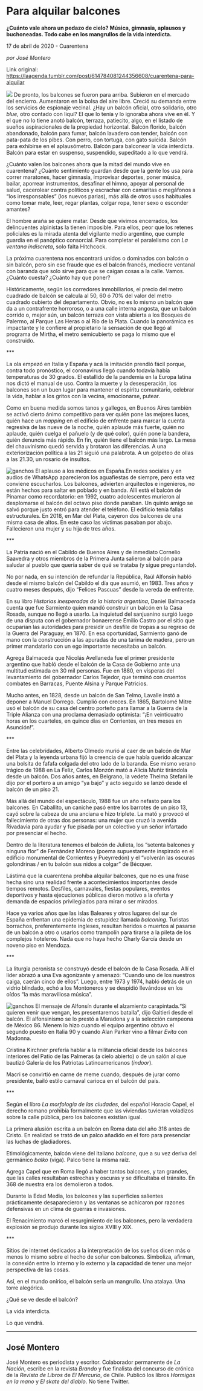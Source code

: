 # Para alquilar balcones

**¿Cuánto vale ahora un pedazo de cielo? Música, gimnasia, aplausos y buchoneadas. Todo cabe en los mangrullos de la vida interdicta.**

17 de abril de 2020 - Cuarentena

_por José Montero_

Link original: https://laagenda.tumblr.com/post/614784081244356608/cuarentena-para-alquilar

![](https://64.media.tumblr.com/8d2fefa4fbf85a99678d92e5244de1af/85f341c2a72715d6-a8/s500x750/1a0ca366a139ba8af00d0f772b852b683dc6aebd.jpg)
De pronto, los balcones se fueron para arriba. Subieron en el mercado del encierro. Aumentaron en la bolsa del aire libre. Creció su demanda entre los servicios de espionaje vecinal. ¿Hay un balcón oficial, otro solidario, otro *blue*, otro contado con liqui? El que lo tenía y lo ignoraba ahora vive en él. Y el que no lo tiene anotó balcón, terraza, patiecito, algo, en el listado de sueños aspiracionales de la propiedad horizontal. Balcón florido, balcón abandonado, balcón para fumar, balcón lavadero con tender, balcón con pata-pata de los pibes. Con perro, con tortuga, con gato suicida. Balcón para exhibirse en el aplausómetro. Balcón para balconear la vida interdicta. Balcón para estar en suspenso, suspendido, supeditado a lo que vendrá.

¿Cuánto valen los balcones ahora que la mitad del mundo vive en cuarentena? ¿Cuánto sentimiento guardan desde que la gente los usa para correr maratones, hacer gimnasia, improvisar deportes, poner música, bailar, aporrear instrumentos, desafinar el himno, apoyar al personal de salud, cacerolear contra políticos y escrachar con camaritas o megáfonos a “los irresponsables” (los nuevos parias), más allá de otros usos habituales como tomar mate, leer, regar plantas, colgar ropa, tener sexo o esconder amantes?

El hombre araña se quiere matar. Desde que vivimos encerrados, los delincuentes alpinistas la tienen imposible. Para ellos, peor que los retenes policiales es la mirada atenta del vigilante medio argentino, que cumple guardia en el panóptico consorcial. Para completar el paralelismo con *La ventana indiscreta*, solo falta Hitchcock.

La próxima cuarentena nos encontrará unidos o dominados con balcón o sin balcón, pero sin ese fraude que es el balcón francés, mediocre ventanal con baranda que solo sirve para que se caigan cosas a la calle. Vamos. ¿Cuánto cuesta? ¿Cuánto hay que poner?

Históricamente, según los corredores inmobiliarios, el precio del metro cuadrado de balcón se calcula al 50, 60 ó 70% del valor del metro cuadrado cubierto del departamento. Obvio, no es lo mismo un balcón que da a un contrafrente horroroso, o a una calle interna angosta, que un balcón corrido o, mejor aún, un balcón terraza con vista abierta a los Bosques de Palermo, al Parque Las Heras o al Río de la Plata. Cuando la panorámica es impactante y le confiere al propietario la sensación de que llegó al programa de Mirtha, el metro semicubierto se paga lo mismo que el construido.

 \*\*\*

La ola empezó en Italia y España y acá la imitación prendió fácil porque, contra todo pronóstico, el coronavirus llegó cuando todavía había temperaturas de 30 grados. El estallido de la pandemia en la Europa latina nos dictó el manual de uso. Contra la muerte y la desesperación, los balcones son un buen lugar para mantener el espíritu comunitario, celebrar la vida, hablar a los gritos con la vecina, emocionarse, putear. 

Como en buena medida somos tanos y gallegos, en Buenos Aires también se activó cierto ánimo competitivo para ver quién pone las mejores luces, quién hace un *mapping* en el edificio de enfrente para marcar la cuenta regresiva de las nueve de la noche, quién aplaude más fuerte, quién no aplaude, quién cuelga el pañuelo (y de qué color), quién pone la bandera, quién denuncia más rápido. En fin, quién tiene el balcón más largo. La mesa del chauvinismo quedó servida y brotaron las diferencias. A una exteriorización política a las 21 siguió una palabrota. A un golpeteo de ollas a las 21.30, un rosario de insultos. 

![ganchos](https://64.media.tumblr.com/eef2873766c43f28d2318d847be11f17/85f341c2a72715d6-b6/s500x750/073bede2d0c95be801f0dea1d867267bd17fd517.jpg) El aplauso a los médicos en España.En redes sociales y en audios de WhatsApp aparecieron los aguafiestas de siempre, pero esta vez conviene escucharlos. Los balcones, advierten arquitectos e ingenieros, no están hechos para saltar en poblado y en banda. Allí está el balcón de Pinamar como recordatorio: en 1992, cuatro adolescentes murieron al desplomarse el balcón del octavo piso donde paraban. Un quinto amigo se salvó porque justo entró para atender el teléfono. El edificio tenía fallas estructurales. En 2018, en Mar del Plata, cayeron dos balcones de una misma casa de altos. En este caso las víctimas pasaban por abajo. Fallecieron una mujer y su hija de tres años.

 \*\*\*

La Patria nació en el Cabildo de Buenos Aires y de inmediato Cornelio Saavedra y otros miembros de la Primera Junta salieron al balcón para saludar al pueblo que quería saber de qué se trataba (y sigue preguntando). 

No por nada, en su intención de refundar la República, Raúl Alfonsín habló desde el mismo balcón del Cabildo el día que asumió, en 1983. Tres años y cuatro meses después, dijo “Felices Pascuas” desde la vereda de enfrente.

En su libro *Historias inesperadas de la historia argentina*, Daniel Balmaceda cuenta que fue Sarmiento quien mandó construir un balcón en la Casa Rosada, aunque no llegó a usarlo. La inquietud del sanjuanino surgió luego de una disputa con el gobernador bonaerense Emilio Castro por el sitio que ocuparían las autoridades para presidir un desfile de tropas a su regreso de la Guerra del Paraguay, en 1870. En esa oportunidad, Sarmiento ganó de mano con la construcción a las apuradas de una tarima de madera, pero un primer mandatario con un ego importante necesitaba un balcón.

Agrega Balmaceda que Nicolás Avellaneda fue el primer presidente argentino que habló desde el balcón de la Casa de Gobierno ante una multitud estimada en 30 mil personas. Fue en 1880, en vísperas del levantamiento del gobernador Carlos Tejedor, que terminó con cruentos combates en Barracas, Puente Alsina y Parque Patricios. 

Mucho antes, en 1828, desde un balcón de San Telmo, Lavalle instó a deponer a Manuel Dorrego. Cumplió con creces. En 1865, Bartolomé Mitre usó el balcón de su casa del centro porteño para llamar a la Guerra de la Triple Alianza con una proclama demasiado optimista: “¡En veinticuatro horas en los cuarteles, en quince días en Corrientes, en tres meses en Asunción!”.

 \*\*\*

Entre las celebridades, Alberto Olmedo murió al caer de un balcón de Mar del Plata y la leyenda urbana fijó la creencia de que había querido alcanzar una bolsita de fafafa colgada del otro lado de la baranda. Ese mismo verano trágico de 1988 en La Feliz, Carlos Monzón mató a Alicia Muñiz tirándola desde un balcón. Dos años antes, en Belgrano, la vedete Thelma Stefani le dijo por el portero a un amigo “ya bajo” y acto seguido se lanzó desde el balcón de un piso 21.

Más allá del mundo del espectáculo, 1988 fue un año nefasto para los balcones. En Caballito, un caniche pasó entre los barrotes de un piso 13, cayó sobre la cabeza de una anciana e hizo triplete. La mató y provocó el fallecimiento de otras dos personas: una mujer que cruzó la avenida Rivadavia para ayudar y fue pisada por un colectivo y un señor infartado por presenciar el hecho.

Dentro de la literatura tenemos el balcón de Julieta, los “setenta balcones y ninguna flor” de Fernández Moreno (poema supuestamente inspirado en el edificio monumental de Corrientes y Pueyrredón) y el “volverán las oscuras golondrinas / en tu balcón sus nidos a colgar” de Bécquer.

Lástima que la cuarentena prohíba alquilar balcones, que no es una frase hecha sino una realidad frente a acontecimientos importantes desde tiempos remotos. Desfiles, carnavales, fiestas populares, eventos deportivos y hasta ejecuciones públicas dieron motivo a la oferta y demanda de espacios privilegiados para mirar o ser mirados.

Hace ya varios años que las islas Baleares y otros lugares del sur de España enfrentan una epidemia de estupidez llamada *balconing*. Turistas borrachos, preferentemente ingleses, resultan heridos o muertos al pasarse de un balcón a otro o usarlos como trampolín para tirarse a la pileta de los complejos hoteleros. Nada que no haya hecho Charly García desde un noveno piso en Mendoza.

 \*\*\*

La liturgia peronista se construyó desde el balcón de la Casa Rosada. Allí el líder abrazó a una Eva agonizante y amenazó: “Cuando uno de los nuestros caiga, caerán cinco de ellos”. Luego, entre 1973 y 1974, habló detrás de un vidrio blindado, echó a los Montoneros y se despidió llevándose en los oídos “la más maravillosa música”.

![ganchos](https://64.media.tumblr.com/e130031eca60ef586aec734ab023c5f4/85f341c2a72715d6-43/s500x750/52385458edb1de2d38b7037b49b131228dde5896.jpg) El mensaje de Alfonsín durante el alzamiento carapintada.“Si quieren venir que vengan, les presentaremos batalla”, dijo Galtieri desde el balcón. El alfonsinismo se lo prestó a Maradona y a la selección campeona de México 86. Menem lo hizo cuando el equipo argentino obtuvo el segundo puesto en Italia 90 y cuando Alan Parker vino a filmar *Evita* con Madonna.

Cristina Kirchner prefería hablar a la militancia oficial desde los balcones interiores del Patio de las Palmeras (a cielo abierto) o de un salón al que bautizó Galería de los Patriotas Latinoamericanos (*indoor*).

Macri se convirtió en carne de meme cuando, después de jurar como presidente, bailó estilo carnaval carioca en el balcón del país.

 \*\*\*

Según el libro *La morfología de las ciudades*, del español Horacio Capel, el derecho romano prohibía formalmente que las viviendas tuvieran voladizos sobre la calle pública, pero los balcones existían igual.

La primera alusión escrita a un balcón en Roma data del año 318 antes de Cristo. En realidad se trató de un palco añadido en el foro para presenciar las luchas de gladiadores.

Etimológicamente, balcón viene del italiano *balcone*, que a su vez deriva del germánico *balko* (viga). Palco tiene la misma raíz.

Agrega Capel que en Roma llegó a haber tantos balcones, y tan grandes, que las calles resultaban estrechas y oscuras y se dificultaba el tránsito. En 368 de nuestra era los demolieron a todos.

Durante la Edad Media, los balcones y las superficies salientes prácticamente desaparecieron y las ventanas se achicaron por razones defensivas en un clima de guerras e invasiones.

El Renacimiento marcó el resurgimiento de los balcones, pero la verdadera explosión se produjo durante los siglos XVIII y XIX.

 \*\*\*

Sitios de internet dedicados a la interpretación de los sueños dicen más o menos lo mismo sobre el hecho de soñar con balcones. Simboliza, afirman, la conexión entre lo interno y lo externo y la capacidad de tener una mejor perspectiva de las cosas.

Así, en el mundo onírico, el balcón sería un mangrullo. Una atalaya. Una torre alegórica.

 ¿Qué se ve desde el balcón?  

La vida interdicta.  

Lo que vendrá.

  




---

 José Montero
-------------

 José Montero es periodista y escritor. Colaborador permanente de *La Nación*, escribe en la revista *Brando* y fue finalista del concurso de crónica de la *Revista de Libros* de *El Mercurio*, de Chile. Publicó los libros *Hormigas en la mano* y *El skate del diablo*. No tiene Twitter.

